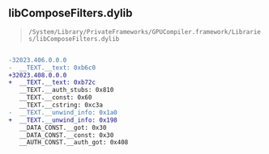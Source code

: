 ## libComposeFilters.dylib

> `/System/Library/PrivateFrameworks/GPUCompiler.framework/Libraries/libComposeFilters.dylib`

```diff

-32023.406.0.0.0
-  __TEXT.__text: 0xb6c0
+32023.408.0.0.0
+  __TEXT.__text: 0xb72c
   __TEXT.__auth_stubs: 0x810
   __TEXT.__const: 0x60
   __TEXT.__cstring: 0xc3a
-  __TEXT.__unwind_info: 0x1a0
+  __TEXT.__unwind_info: 0x198
   __DATA_CONST.__got: 0x30
   __DATA_CONST.__const: 0x30
   __AUTH_CONST.__auth_got: 0x408

```
